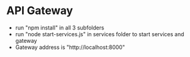 # API Gateway 

- run "npm install" in all 3 subfolders
- run "node start-services.js" in services folder to start services and gateway
- Gateway address is "http://localhost:8000"

